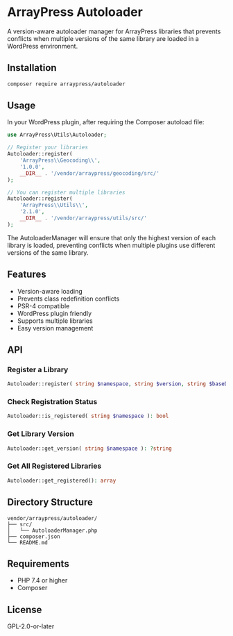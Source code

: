 # ArrayPress Autoloader

A version-aware autoloader manager for ArrayPress libraries that prevents conflicts when multiple versions of the same
library are loaded in a WordPress environment.

## Installation

```bash
composer require arraypress/autoloader
```

## Usage

In your WordPress plugin, after requiring the Composer autoload file:

```php
use ArrayPress\Utils\Autoloader;

// Register your libraries
Autoloader::register(
    'ArrayPress\\Geocoding\\', 
    '1.0.0',
    __DIR__ . '/vendor/arraypress/geocoding/src/'
);

// You can register multiple libraries
Autoloader::register(
    'ArrayPress\\Utils\\',
    '2.1.0',
    __DIR__ . '/vendor/arraypress/utils/src/'
);
```

The AutoloaderManager will ensure that only the highest version of each library is loaded, preventing conflicts when
multiple plugins use different versions of the same library.

## Features

- Version-aware loading
- Prevents class redefinition conflicts
- PSR-4 compatible
- WordPress plugin friendly
- Supports multiple libraries
- Easy version management

## API

### Register a Library

```php
Autoloader::register( string $namespace, string $version, string $baseDir ): void
```

### Check Registration Status

```php
Autoloader::is_registered( string $namespace ): bool
```

### Get Library Version

```php
Autoloader::get_version( string $namespace ): ?string
```

### Get All Registered Libraries

```php
Autoloader::get_registered(): array
```

## Directory Structure

```
vendor/arraypress/autoloader/
├── src/
│   └── AutoloaderManager.php
├── composer.json
└── README.md
```

## Requirements

- PHP 7.4 or higher
- Composer

## License

GPL-2.0-or-later